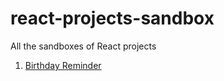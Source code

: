 # react-projects-sandbox
All the sandboxes of React projects

1. [Birthday Reminder](https://codesandbox.io/s/birthday-reminder-jpc86c)
